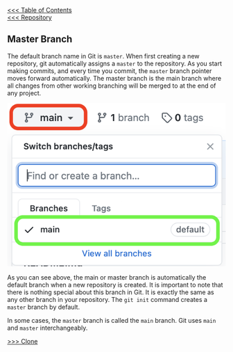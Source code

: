 [<<< Table of Contents](/README.md)  
[<<< Repository](/Sections/Repository.md)


## Master Branch

The default branch name in Git is `master`. When first creating a new repository, git automatically assigns a `master` to the repository. As you start making commits, and every time you commit, the `master` branch pointer moves forward automatically. The master branch is the main branch where all changes from other working branching will be merged to at the end of any project.

![Master/Main Branch](/images/masterbranch.png)

As you can see above, the main or master branch is automatically the default branch when a new repository is created. It is important to note that there is nothing special about this branch in Git. It is exactly the same as any other branch in your repository. The `git init` command creates a `master` branch by default.

In some cases, the `master` branch is called the `main` branch. Git uses `main` and `master` interchangeably.


[>>> Clone](/Sections/Clone.md)
